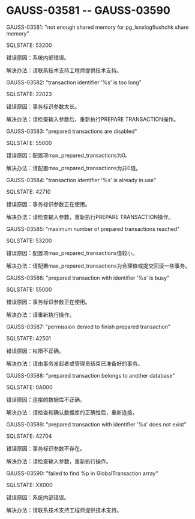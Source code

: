 # GAUSS-03581 -- GAUSS-03590

GAUSS-03581: "not enough shared memory for pg\_lsnxlogflushchk share memory"

SQLSTATE: 53200

错误原因：系统内部错误。

解决办法：请联系技术支持工程师提供技术支持。

GAUSS-03582: "transaction identifier '%s' is too long"

SQLSTATE: 22023

错误原因：事务标识参数太长。

解决办法：请检查输入参数后，重新执行PREPARE TRANSACTION操作。

GAUSS-03583: "prepared transactions are disabled"

SQLSTATE: 55000

错误原因：配置项max\_prepared\_transactions为0。

解决办法：请配置max\_prepared\_transactions为非0值。

GAUSS-03584: "transaction identifier '%s' is already in use"

SQLSTATE: 42710

错误原因：事务标识参数正在使用。

解决办法：请检查输入参数，重新执行PREPARE TRANSACTION操作。

GAUSS-03585: "maximum number of prepared transactions reached"

SQLSTATE: 53200

错误原因：配置项max\_prepared\_transactions值较小。

解决办法：请配置max\_prepared\_transactions为合理值或提交回滚一些事务。

GAUSS-03586: "prepared transaction with identifier '%s' is busy"

SQLSTATE: 55000

错误原因：事务标识参数正在使用。

解决办法：请重新执行操作。

GAUSS-03587: "permission denied to finish prepared transaction"

SQLSTATE: 42501

错误原因：权限不正确。

解决办法：请由事务发起者或管理员结束已准备好的事务。

GAUSS-03588: "prepared transaction belongs to another database"

SQLSTATE: 0A000

错误原因：连接的数据库不正确。

解决办法：请检查和确认数据库的正确性后，重新连接。

GAUSS-03589: "prepared transaction with identifier '%s' does not exist"

SQLSTATE: 42704

错误原因：事务标识参数不存在。

解决办法：请检查输入参数，重新执行操作。

GAUSS-03590: "failed to find %p in GlobalTransaction array"

SQLSTATE: XX000

错误原因：系统内部错误。

解决办法：请联系技术支持工程师提供技术支持。
